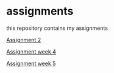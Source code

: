 # assignments
this repository contains my assignments

[Assignment 2](https://github.com/StefanMartens/assignments/blob/master/Assignment_week_2%20(4).ipynb)

[Assignment week 4](https://github.com/StefanMartens/assignments/blob/master/Assignment_week_4.ipynb)

[Assignment week 5](https://github.com/StefanMartens/assignments/blob/master/Assignment_week_5.ipynb)


